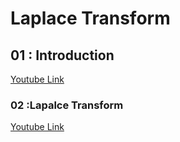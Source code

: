 # Laplace Transform

## 01 : Introduction
[Youtube Link](https://youtu.be/dkW8wCuSrCA?si=Tp79NSq321nq6Sfq)
### 02 :Lapalce Transform
[Youtube Link](https://youtu.be/hHAEQa-BEPg?si=-jIU2d9WlERUByCQ)







 